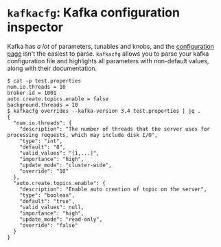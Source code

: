 # `kafkacfg`: Kafka configuration inspector

Kafka has _a lot_ of parameters, tunables and knobs, and the [configuration page](https://kafka.apache.org/34/documentation.html#configuration) isn't the easiest to parse. `kafkacfg` allows you to parse your kafka configuration file and highlights all parameters with non-default values, along with their documentation.

```console
$ cat -p test.properties
num.io.threads = 10
broker.id = 1001
auto.create.topics.enable = false
background.threads = 10
$ kafkacfg overrides --kafka-version 3.4 test.properties | jq .
{
  "num.io.threads": {
    "description": "The number of threads that the server uses for processing requests, which may include disk I/O",
    "type": "int",
    "default": "8",
    "valid_values": "[1,...]",
    "importance": "high",
    "update_mode": "cluster-wide",
    "override": "10"
  },
  "auto.create.topics.enable": {
    "description": "Enable auto creation of topic on the server",
    "type": "boolean",
    "default": "true",
    "valid_values": null,
    "importance": "high",
    "update_mode": "read-only",
    "override": "false"
  }
}
```